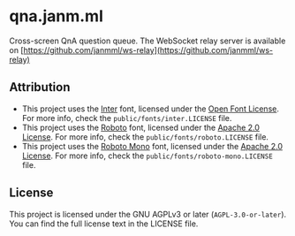 # qna.janm.ml

Cross-screen QnA question queue.
The WebSocket relay server is available on [https://github.com/janmml/ws-relay](https://github.com/janmml/ws-relay)

## Attribution

- This project uses the [Inter](https://github.com/rsms/inter/) font, licensed under the [Open Font License](https://scripts.sil.org/OFL). For more info, check the `public/fonts/inter.LICENSE` file.
- This project uses the [Roboto](https://github.com/google/roboto/) font, licensed under the [Apache 2.0 License](http://www.apache.org/licenses/LICENSE-2.0). For more info, check the `public/fonts/roboto.LICENSE` file.
- This project uses the [Roboto Mono](https://github.com/google/roboto/) font, licensed under the [Apache 2.0 License](http://www.apache.org/licenses/LICENSE-2.0). For more info, check the `public/fonts/roboto-mono.LICENSE` file.

## License

This project is licensed under the GNU AGPLv3 or later (`AGPL-3.0-or-later`). You can find the full license text in the LICENSE file.
